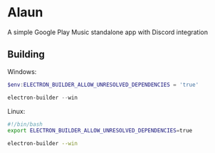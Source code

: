 # Alaun

A simple Google Play Music standalone app with Discord integration


## Building


Windows:
```powershell
$env:ELECTRON_BUILDER_ALLOW_UNRESOLVED_DEPENDENCIES = 'true'

electron-builder --win
```

Linux:
```bash
#!/bin/bash
export ELECTRON_BUILDER_ALLOW_UNRESOLVED_DEPENDENCIES=true

electron-builder --win
```